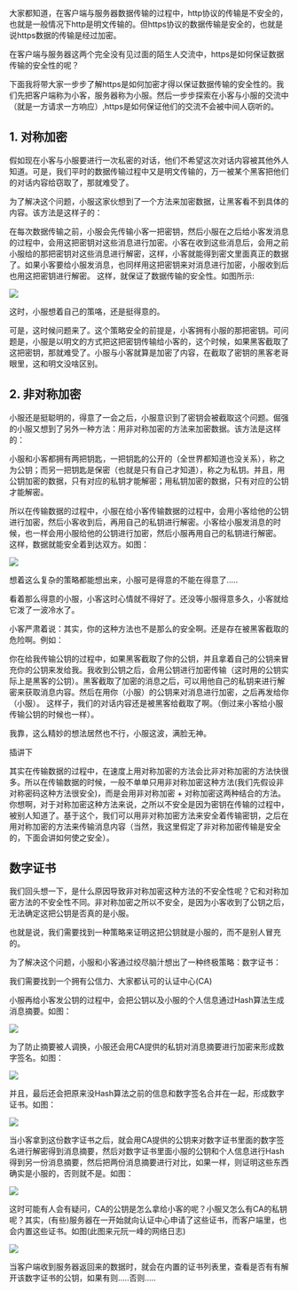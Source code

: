 大家都知道，在客户端与服务器数据传输的过程中，http协议的传输是不安全的，也就是一般情况下http是明文传输的。但https协议的数据传输是安全的，也就是说https数据的传输是经过加密。

在客户端与服务器这两个完全没有见过面的陌生人交流中，https是如何保证数据传输的安全性的呢？

下面我将带大家一步步了解https是如何加密才得以保证数据传输的安全性的。我们先把客户端称为小客，服务器称为小服。然后一步步探索在小客与小服的交流中（就是一方请求一方响应）,https是如何保证他们的交流不会被中间人窃听的。


## 1. 对称加密

假如现在小客与小服要进行一次私密的对话，他们不希望这次对话内容被其他外人知道。可是，我们平时的数据传输过程中又是明文传输的，万一被某个黑客把他们的对话内容给窃取了，那就难受了。

为了解决这个问题，小服这家伙想到了一个方法来加密数据，让黑客看不到具体的内容。该方法是这样子的：

在每次数据传输之前，小服会先传输小客一把密钥，然后小服在之后给小客发消息的过程中，会用这把密钥对这些消息进行加密。小客在收到这些消息后，会用之前小服给的那把密钥对这些消息进行解密，这样，小客就能得到密文里面真正的数据了。如果小客要给小服发消息，也同样用这把密钥来对消息进行加密，小服收到后也用这把密钥进行解密。 这样，就保证了数据传输的安全性。如图所示:

![](https://user-gold-cdn.xitu.io/2018/8/23/16566f63546a212a?imageView2/0/w/1280/h/960/format/webp/ignore-error/1)

这时，小服想着自己的策咯，还是挺得意的。

可是，这时候问题来了。这个策略安全的前提是，小客拥有小服的那把密钥。可问题是，小服是以明文的方式把这把密钥传输给小客的，这个时候，如果黑客截取了这把密钥，那就难受了。小服与小客就算是加密了内容，在截取了密钥的黑客老哥眼里，这和明文没啥区别。


## 2. 非对称加密

小服还是挺聪明的，得意了一会之后，小服意识到了密钥会被截取这个问题。倔强的小服又想到了另外一种方法：用非对称加密的方法来加密数据。该方法是这样的：

小服和小客都拥有两把钥匙，一把钥匙的公开的（全世界都知道也没关系），称之为公钥；而另一把钥匙是保密（也就是只有自己才知道），称之为私钥。并且，用公钥加密的数据，只有对应的私钥才能解密；用私钥加密的数据，只有对应的公钥才能解密。

所以在传输数据的过程中，小服在给小客传输数据的过程中，会用小客给他的公钥进行加密，然后小客收到后，再用自己的私钥进行解密。小客给小服发消息的时候，也一样会用小服给他的公钥进行加密，然后小服再用自己的私钥进行解密。 这样，数据就能安全着到达双方。如图：

![](https://user-gold-cdn.xitu.io/2018/8/23/16566f637000c91b?imageView2/0/w/1280/h/960/format/webp/ignore-error/1)

想着这么复杂的策略都能想出来，小服可是得意的不能在得意了…..

看着那么得意的小服，小客这时心情就不得好了。还没等小服得意多久，小客就给它泼了一波冷水了。

小客严肃着说：其实，你的这种方法也不是那么的安全啊。还是存在被黑客截取的危险啊。例如：

你在给我传输公钥的过程中，如果黑客截取了你的公钥，并且拿着自己的公钥来冒充你的公钥来发给我。我收到公钥之后，会用公钥进行加密传输（这时用的公钥实际上是黑客的公钥）。黑客截取了加密的消息之后，可以用他自己的私钥来进行解密来获取消息内容。然后在用你（小服）的公钥来对消息进行加密，之后再发给你（小服）。 这样子，我们的对话内容还是被黑客给截取了啊。（倒过来小客给小服传输公钥的时候也一样）。

我靠，这么精妙的想法居然也不行，小服这波，满脸无神。

插讲下

其实在传输数据的过程中，在速度上用对称加密的方法会比非对称加密的方法快很多。所以在传输数据的时候，一般不单单只用非对称加密这种方法(我们先假设非对称密码这种方法很安全)，而是会用非对称加密 + 对称加密这两种结合的方法。 你想啊，对于对称加密这种方法来说，之所以不安全是因为密钥在传输的过程中，被别人知道了。基于这个，我们可以用非对称加密方法来安全着传输密钥，之后在用对称加密的方法来传输消息内容（当然，我这里假定了非对称加密传输是安全的，下面会讲如何使之安全）。


## 数字证书

我们回头想一下，是什么原因导致非对称加密这种方法的不安全性呢？它和对称加密方法的不安全性不同。非对称加密之所以不安全，是因为小客收到了公钥之后，无法确定这把公钥是否真的是小服。

也就是说，我们需要找到一种策略来证明这把公钥就是小服的，而不是别人冒充的。

为了解决这个问题，小服和小客通过绞尽脑汁想出了一种终极策略：数字证书：

我们需要找到一个拥有公信力、大家都认可的认证中心(CA)

小服再给小客发公钥的过程中，会把公钥以及小服的个人信息通过Hash算法生成消息摘要。如图：

![](https://user-gold-cdn.xitu.io/2018/8/23/16566f6381174ad0?imageView2/0/w/1280/h/960/format/webp/ignore-error/1)

为了防止摘要被人调换，小服还会用CA提供的私钥对消息摘要进行加密来形成数字签名。如图：

![](https://user-gold-cdn.xitu.io/2018/8/23/16566f638e1ede02?imageView2/0/w/1280/h/960/format/webp/ignore-error/1)

并且，最后还会把原来没Hash算法之前的信息和数字签名合并在一起，形成数字证书。如图：

![](https://user-gold-cdn.xitu.io/2018/8/23/16566f6397cb6587?imageView2/0/w/1280/h/960/format/webp/ignore-error/1)

当小客拿到这份数字证书之后，就会用CA提供的公钥来对数字证书里面的数字签名进行解密得到消息摘要，然后对数字证书里面小服的公钥和个人信息进行Hash得到另一份消息摘要，然后把两份消息摘要进行对比，如果一样，则证明这些东西确实是小服的，否则就不是。如图：

![](https://user-gold-cdn.xitu.io/2018/8/23/16566f63a57b7cc2?imageView2/0/w/1280/h/960/format/webp/ignore-error/1)

这时可能有人会有疑问，CA的公钥是怎么拿给小客的呢？小服又怎么有CA的私钥呢？其实，(有些)服务器在一开始就向认证中心申请了这些证书，而客户端里，也会内置这些证书。如图(此图来元阮一峰的网络日志)

![](https://user-gold-cdn.xitu.io/2018/8/23/16566f63bb9b9ab2?imageView2/0/w/1280/h/960/format/webp/ignore-error/1)

当客户端收到服务器返回来的数据时，就会在内置的证书列表里，查看是否有有解开该数字证书的公钥，如果有则…..否则…..
